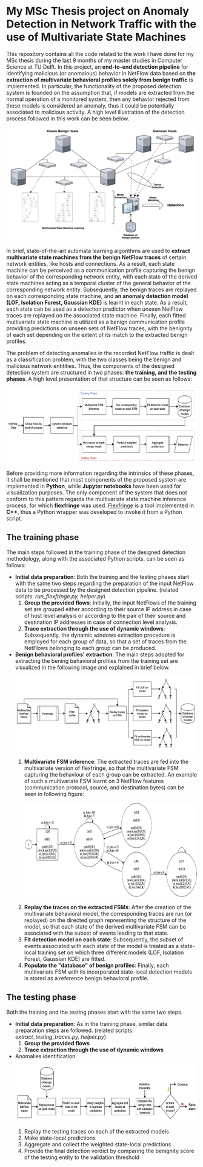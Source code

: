 # My MSc Thesis project on Anomaly Detection in Network Traffic with the use of Multivariate State Machines
This repository contains all the code related to the work I have done for my MSc thesis during the last 9 months of my master studies in Computer Science at TU Delft. In this project, an **end-to-end detection pipeline** for identifying malicious (or anomalous) behavior in NetFlow data based on **the extraction of multivariate behavioral profiles solely from benign traffic** is implemented. In particular, the functionality of the proposed detection system is founded on the assumption that, if models are extracted from the normal operation of a monitored system, then any behavior rejected from these models is considered an anomaly, thus it could be potentially associated to malicious activity. A high level illustration of the detection process followed in this work can be seen below.

<p align="center">
<img src="https://github.com/SereV94/MasterThesis/blob/master/images/detection_structure.png" height="300" width="500">
</p>

In brief, state-of-the-art automata learning algorithms are used to **extract multivariate state machines from the benign NetFlow traces** of certain network entities, like hosts and connections. As a result, each state machine can be perceived as a communication profile capturing the benign behavior of the corresponding network entity, with each state of the derived state machines acting as a temporal cluster of the general behavior of the corresponding network entity. Subsequently, the benign traces are replayed on each corresponding state machine, and **an anomaly detection model (LOF, Isolation Forest, Gaussian KDE)** is learnt in each state. As a result, each state can be used as a detection predictor when unseen NetFlow traces are replayed on the associated state machine. Finally, each fitted multivariate state machine is utilized as a benign communication profile providing predictions on unseen sets of NetFlow traces, with the benignity of each set depending on the extent of its match to the extracted benign profiles.

The problem of detecting anomalies in the recorded NetFlow traffic is dealt as a classification problem, with the two classes being the benign and malicious network entitities. Thus, the components of the designed detection system are structured in two phases: **the training, and the testing phases**. A high level presentation of that structure can be seen as follows:

<p align="center">
<img src="https://github.com/SereV94/MasterThesis/blob/master/images/my_pipeline.png" height="200" width="600">
</p>

Before providing more information regarding the intrinsics of these phases, it shall be mentioned that most components of the proposed system are implemented in **Python**, while **Jupyter notebooks** have been used for visualization purposes. The only component of the system that does not conform to this pattern regards the multivariate state machine inference process, for which **flexfringe** was used. [Flexfringe](https://bitbucket.org/chrshmmmr/dfasat/src/master/) is a tool implemented in **C++**, thus a Python wrapper was developed to invoke it from a Python script.

## The training phase
The main steps followed in the training phase of the designed detection methodology, along with the associated Python scripts, can be seen as follows: 
* **Initial data preparation**: Both the training and the testing phases start with the same two steps regarding the preparation of the input NetFlow data to be processed by the designed detection pipeline. (related scripts: *run_flexfringe.py, helper.py*)
  1. **Group the provided flows**: Initially, the input NetFlows of the training set are grouped either according to their source IP address in case of host level analysis or according to the pair of their source and destination IP addresses in case of connection level analysis. 
  2. **Trace extraction through the use of dynamic windows**: Subsequently, the dynamic windows extraction procedure is employed for each group of data, so that a set of traces from the NetFlows belonging to each group can be produced.
* **Benign behavioral profiles' extraction**: The main steps adopted for extracting the bening behavioral profiles from the training set are visualized in the following image and explained in brief below. <p align="center"> <img src="https://github.com/SereV94/MasterThesis/blob/master/images/train_pipeline.png" height="200" width="550"> </p>
  1. **Multivariate FSM inference**: The extracted traces are fed into the multivariate version of flexfringe, so that the multivariate FSM capturing the behaviour of each group can be extracted. An example of such a multivariate FSM learnt on 3 NetFlow features (communication protocol, source, and destination bytes) can be seen in following figure: <p align="center"> <img src="https://github.com/SereV94/MasterThesis/blob/master/images/sample_dfa_netflow.png" height="250" width="700"> </p>
  2. **Replay the traces on the extracted FSMs**: After the creation of the multivariate behavioral model, the corresponding traces are run (or replayed) on the directed graph representing the structure of the model, so that each state of the derived multivariate FSM can be associated with the subset of events leading to that state.
  3. **Fit detection model on each state**: Subsequently, the subset of events associated with each state of the model is treated as a state-local training set on which three different models (LOF, Isolation Forest, Gaussian KDE) are fitted.
  4. **Populate the "database" of benign profiles**: Finally, each multivariate FSM with its incorporated state-local detection models is stored as a reference benign behavioral profile.

## The testing phase
Both the training and the testing phases start with the same two steps. 
* **Initial data preparation**: As in the training phase, similar data preparation steps are followed. (related scripts: *extract_testing_traces.py, helper.py*)
  1. **Group the provided flows**
  2. **Trace extraction through the use of dynamic windows**
* Anomalies identification <p align="center"> <img src="https://github.com/SereV94/MasterThesis/blob/master/images/test_pipeline.png" height="150" width="600"> </p>
  1. Replay the testing traces on each of the extracted models
  2. Make state-local predictions
  3. Aggregate and collect the weighted state-local predictions
  4. Provide the final detection verdict by comparing the benignity score of the testing entity to the validation threshold
